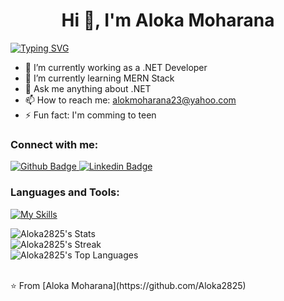  <h1 align="center">Hi 👋, I'm Aloka Moharana</h1>
 <a align="center" href="https://git.io/typing-svg"><img src="https://readme-typing-svg.herokuapp.com?font=Fira+Code&pause=1000&random=false&width=435&lines=Full+Stack+Developer;.NET+Developer;Quick+Learner" alt="Typing SVG" /></a>

- 🔭 I’m currently working as a .NET Developer
- 🌱 I’m currently learning MERN Stack
- 💬 Ask me anything about .NET 
- 📫 How to reach me: alokmoharana23@yahoo.com
- ⚡ Fun fact: I'm comming to teen
  
### Connect with me:
<div id="badges">
  <a href="https://github.com/Aloka2825">
    <img src="https://img.shields.io/badge/Github-white?style=for-the-badge&logo=Github&logoColor=black" alt="Github Badge"/>
  </a>
 <a href="https://www.linkedin.com/in/aloka-moharana-8660a0254/" target="_blank">
    <img src="https://img.shields.io/badge/linkedin-blue?style=for-the-badge&logo=linkedin&logoColor=white" alt="Linkedin Badge"/>
  </a>
<!--    <a href="https://www.instagram.com/axif_taj">
    <img src="https://img.shields.io/badge/Instagram-purple?style=for-the-badge&logo=instagram&logoColor=white" alt="Instagram Badge"/>
  </a>
   <a href="https://fb.com/aaxiftaj">
    <img src="https://img.shields.io/badge/Facebook-blue?style=for-the-badge&logo=facebook&logoColor=white" alt="Facebook Badge"/>
  </a>
   <a href="https://twitter.com/axiftaj">
    <img src="https://img.shields.io/badge/Twitter-blue?style=for-the-badge&logo=twitter&logoColor=white" alt="Twitter Badge"/>
  </a> -->
</div>

### Languages and Tools:
[![My Skills](https://skillicons.dev/icons?i=dotnet,cs,sqlite,mysql,mongodb,html,css,js,react,vite,nodejs,aws,ubuntu,vscode,git,github,linkedin,wordpress,ps)](https://skillicons.dev)

![Aloka2825's Stats](https://github-readme-stats.vercel.app/api?username=Aloka2825&theme=vue-dark&show_icons=true&hide_border=true&count_private=true)
<br/>
![Aloka2825's Streak](https://github-readme-streak-stats.herokuapp.com/?user=Aloka2825&theme=vue-dark&hide_border=true)
<br/>
![Aloka2825's Top Languages](https://github-readme-stats.vercel.app/api/top-langs/?username=Aloka2825&theme=vue-dark&show_icons=true&hide_border=true&layout=compact)


<br>
⭐️ From [Aloka Moharana](https://github.com/Aloka2825)
